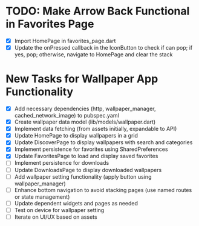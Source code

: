 # TODO: Make Arrow Back Functional in Favorites Page

- [x] Import HomePage in favorites_page.dart
- [x] Update the onPressed callback in the IconButton to check if can pop; if yes, pop; otherwise, navigate to HomePage and clear the stack

# New Tasks for Wallpaper App Functionality

- [x] Add necessary dependencies (http, wallpaper_manager, cached_network_image) to pubspec.yaml
- [x] Create wallpaper data model (lib/models/wallpaper.dart)
- [x] Implement data fetching (from assets initially, expandable to API)
- [x] Update HomePage to display wallpapers in a grid
- [x] Update DiscoverPage to display wallpapers with search and categories
- [x] Implement persistence for favorites using SharedPreferences
- [x] Update FavoritesPage to load and display saved favorites
- [ ] Implement persistence for downloads
- [ ] Update DownloadsPage to display downloaded wallpapers
- [ ] Add wallpaper setting functionality (apply button using wallpaper_manager)
- [ ] Enhance bottom navigation to avoid stacking pages (use named routes or state management)
- [ ] Update dependent widgets and pages as needed
- [ ] Test on device for wallpaper setting
- [ ] Iterate on UI/UX based on assets
